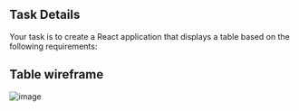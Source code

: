 ## **Task Details**

Your task is to create a React application that displays a table based on the following requirements:

## Table wireframe
![image](https://github.com/user-attachments/assets/df7da4a5-9db6-47fd-8091-f24b66a86ee6)
